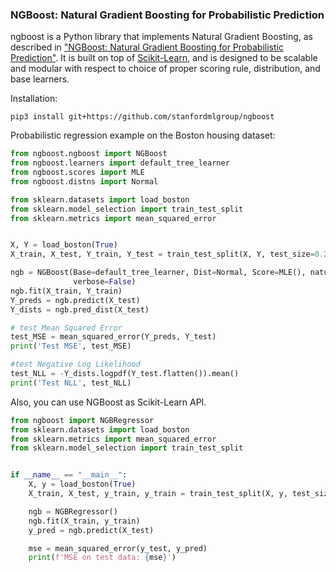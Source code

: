 ### NGBoost: Natural Gradient Boosting for Probabilistic Prediction

ngboost is a Python library that implements Natural Gradient Boosting, as described in ["NGBoost: Natural Gradient Boosting for Probabilistic Prediction"](https://stanfordmlgroup.github.io/projects/ngboost/). It is built on top of [Scikit-Learn](https://scikit-learn.org/stable/), and is designed to be scalable and modular with respect to choice of proper scoring rule, distribution, and base learners.



Installation:

```
pip3 install git+https://github.com/stanfordmlgroup/ngboost
```

Probabilistic regression example on the Boston housing dataset:

```python
from ngboost.ngboost import NGBoost
from ngboost.learners import default_tree_learner
from ngboost.scores import MLE
from ngboost.distns import Normal

from sklearn.datasets import load_boston
from sklearn.model_selection import train_test_split
from sklearn.metrics import mean_squared_error


X, Y = load_boston(True)
X_train, X_test, Y_train, Y_test = train_test_split(X, Y, test_size=0.2)

ngb = NGBoost(Base=default_tree_learner, Dist=Normal, Score=MLE(), natural_gradient=True,
              verbose=False)
ngb.fit(X_train, Y_train)
Y_preds = ngb.predict(X_test)
Y_dists = ngb.pred_dist(X_test)

# test Mean Squared Error
test_MSE = mean_squared_error(Y_preds, Y_test)
print('Test MSE', test_MSE)

#test Negative Log Likelihood
test_NLL = -Y_dists.logpdf(Y_test.flatten()).mean()
print('Test NLL', test_NLL)
```

Also, you can use NGBoost as Scikit-Learn API.

```python
from ngboost import NGBRegressor
from sklearn.datasets import load_boston
from sklearn.metrics import mean_squared_error
from sklearn.model_selection import train_test_split


if __name__ == "__main__":
    X, y = load_boston(True)
    X_train, X_test, y_train, y_train = train_test_split(X, y, test_size=0.2)

    ngb = NGBRegressor()
    ngb.fit(X_train, y_train)
    y_pred = ngb.predict(X_test)

    mse = mean_squared_error(y_test, y_pred)
    print(f'MSE on test data: {mse}')

```
